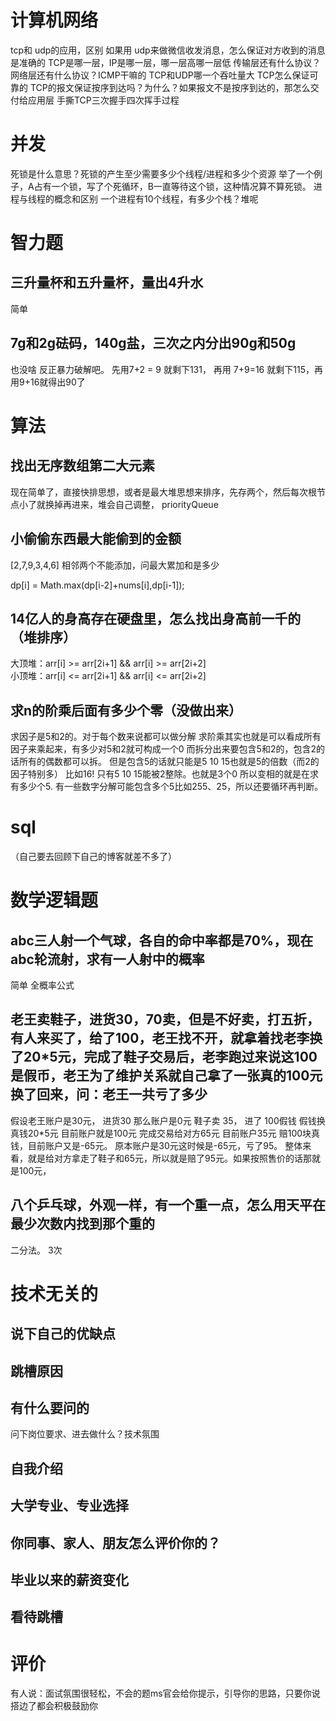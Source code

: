 # 计算机网络 
tcp和 udp的应用，区别
如果用 udp来做微信收发消息，怎么保证对方收到的消息是准确的
TCP是哪一层，IP是哪一层，哪一层高哪一层低
传输层还有什么协议？网络层还有什么协议？ICMP干嘛的
TCP和UDP哪一个吞吐量大
TCP怎么保证可靠的
TCP的报文保证按序到达吗？为什么？如果报文不是按序到达的，那怎么交付给应用层
手撕TCP三次握手四次挥手过程

# 并发
死锁是什么意思？死锁的产生至少需要多少个线程/进程和多少个资源
举了一个例子，A占有一个锁，写了个死循环，B一直等待这个锁，这种情况算不算死锁。
进程与线程的概念和区别
一个进程有10个线程，有多少个栈？堆呢
# 智力题

## 三升量杯和五升量杯，量出4升水
简单

## 7g和2g砝码，140g盐，三次之内分出90g和50g
也没啥 反正暴力破解吧。 先用7+2 = 9 就剩下131， 再用 7+9=16 就剩下115，再用9+16就得出90了

# 算法

## 找出无序数组第二大元素
现在简单了，直接快排思想，或者是最大堆思想来排序，先存两个，然后每次根节点小了就换掉再进来，堆会自己调整， priorityQueue

## 小偷偷东西最大能偷到的金额
[2,7,9,3,4,6] 相邻两个不能添加，问最大累加和是多少

dp[i] = Math.max(dp[i-2]+nums[i],dp[i-1]);

## 14亿人的身高存在硬盘里，怎么找出身高前一千的（堆排序）
大顶堆：arr[i] >= arr[2i+1] && arr[i] >= arr[2i+2]  
小顶堆：arr[i] <= arr[2i+1] && arr[i] <= arr[2i+2]  

## 求n的阶乘后面有多少个零（没做出来）
求因子是5和2的。对于每个数来说都可以做分解
求阶乘其实也就是可以看成所有因子来乘起来，有多少对5和2就可构成一个0
而拆分出来要包含5和2的，包含2的话所有的偶数都可以拆。
但是包含5的话就只能是5 10 15也就是5的倍数（而2的因子特别多）
比如16! 只有5 10 15能被2整除。也就是3个0
所以变相的就是在求有多少个5.
有一些数字分解可能包含多个5比如255、25，所以还要循环再判断。

# sql
（自己要去回顾下自己的博客就差不多了）

# 数学逻辑题

## abc三人射一个气球，各自的命中率都是70%，现在abc轮流射，求有一人射中的概率
简单 全概率公式

## 老王卖鞋子，进货30，70卖，但是不好卖，打五折，有人来买了，给了100，老王找不开，就拿着找老李换了20*5元，完成了鞋子交易后，老李跑过来说这100是假币，老王为了维护关系就自己拿了一张真的100元换了回来，问：老王一共亏了多少
假设老王账户是30元，
进货30 那么账户是0元
鞋子卖 35， 
进了 100假钱
假钱换真钱20*5元 目前账户就是100元
完成交易给对方65元 目前账户35元
赔100块真钱，目前账户又是-65元。
原本账户是30元这时候是-65元，亏了95。
整体来看，就是给对方拿走了鞋子和65元，所以就是赔了95元。如果按照售价的话那就是100元，

## 八个乒乓球，外观一样，有一个重一点，怎么用天平在最少次数内找到那个重的
二分法。 3次

# 技术无关的

## 说下自己的优缺点
## 跳槽原因
## 有什么要问的
问下岗位要求、进去做什么？技术氛围
## 自我介绍
## 大学专业、专业选择
## 你同事、家人、朋友怎么评价你的？
## 毕业以来的薪资变化
## 看待跳槽

# 评价

有人说：面试氛围很轻松，不会的题ms官会给你提示，引导你的思路，只要你说搭边了都会积极鼓励你






